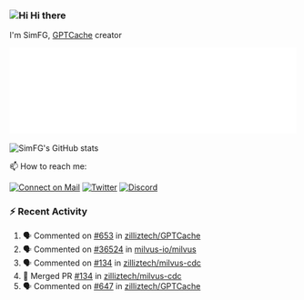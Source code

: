### <img src='https://qpluspicture.oss-cn-beijing.aliyuncs.com/6LjjQA/Hi.gif' alt='Hi' width="24"/> Hi there

I'm SimFG, [GPTCache](https://github.com/zilliztech/GPTCache) creator

![Metrics 👋](/metrics.plugin.followup.user.svg)

![SimFG's GitHub stats](https://github-readme-stats.vercel.app/api?username=SimFG&show_icons=true&theme=radical&count_private=true)

📫 How to reach me:

[![Connect on Mail](https://img.shields.io/badge/Ask%20me-anything-1abc9c.svg)](mailto:1142838399@qq.com)
[![Twitter](https://img.shields.io/twitter/follow/FogSim?style=social)](https://twitter.com/FogSim)
[![Discord](https://img.shields.io/discord/1092648432495251507?label=Discord&logo=discord)](https://discord.gg/Q8C6WEjSWV)

### :zap: Recent Activity

<!--START_SECTION:activity-->
1. 🗣 Commented on [#653](https://github.com/zilliztech/GPTCache/issues/653) in [zilliztech/GPTCache](https://github.com/zilliztech/GPTCache)
2. 🗣 Commented on [#36524](https://github.com/milvus-io/milvus/issues/36524) in [milvus-io/milvus](https://github.com/milvus-io/milvus)
3. 🗣 Commented on [#134](https://github.com/zilliztech/milvus-cdc/issues/134) in [zilliztech/milvus-cdc](https://github.com/zilliztech/milvus-cdc)
4. 🎉 Merged PR [#134](https://github.com/zilliztech/milvus-cdc/pull/134) in [zilliztech/milvus-cdc](https://github.com/zilliztech/milvus-cdc)
5. 🗣 Commented on [#647](https://github.com/zilliztech/GPTCache/issues/647) in [zilliztech/GPTCache](https://github.com/zilliztech/GPTCache)
<!--END_SECTION:activity-->

